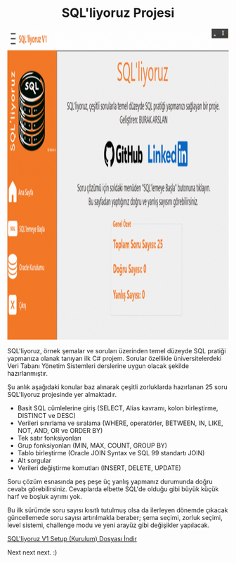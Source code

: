 <h1 style="text-align: center;">SQL'liyoruz Projesi</h1>
<p style="text-align: center;"><img src="https://github.com/burakarslan0110/SQL-liyoruz/blob/master/SQL'liyoruz_SS.gif?raw=true" alt="SQL'liyoruz Ekran G&ouml;r&uuml;nt&uuml;s&uuml;" width="1280" height="707" /></p>
<p>SQL'liyoruz, &ouml;rnek şemalar ve soruları &uuml;zerinden temel d&uuml;zeyde SQL pratiği yapmanıza olanak tanıyan ilk C# projem. Sorular &ouml;zellikle &uuml;niversitelerdeki Veri Tabanı Y&ouml;netim Sistemleri derslerine uygun olacak şekilde hazırlanmıştır.</p>
<p>Şu anlık aşağıdaki konular baz alınarak &ccedil;eşitli zorluklarda hazırlanan 25 soru SQL'liyoruz projesinde yer almaktadır.</p>
<ul>
<li>Basit SQL c&uuml;mlelerine giriş (SELECT, Alias kavramı, kolon birleştirme, DISTINCT ve DESC)</li>
<li>Verileri sınırlama ve sıralama (WHERE, operat&ouml;rler, BETWEEN, IN, LIKE, NOT, AND, OR ve ORDER BY)</li>
<li>Tek satır fonksiyonları</li>
<li>Grup fonksiyonları (MIN, MAX, COUNT, GROUP BY)</li>
<li>Tablo birleştirme (Oracle JOIN Syntax ve SQL 99 standartı JOIN)</li>
<li>Alt sorgular</li>
<li>Verileri değiştirme komutları (INSERT, DELETE, UPDATE)&nbsp;</li>
</ul>
<p>Soru &ccedil;&ouml;z&uuml;m esnasında peş peşe &uuml;&ccedil; yanlış yapmanız durumunda doğru cevabı g&ouml;rebilirsiniz. Cevaplarda elbette SQL'de olduğu gibi b&uuml;y&uuml;k k&uuml;&ccedil;&uuml;k harf ve boşluk ayrımı yok.&nbsp;</p>
<p>Bu ilk s&uuml;r&uuml;mde soru sayısı kısıtlı tutulmuş olsa da ilerleyen d&ouml;nemde &ccedil;ıkacak g&uuml;ncellemede soru sayısı artırılmakla beraber; şema se&ccedil;imi, zorluk se&ccedil;imi, level sistemi, challenge modu ve yeni aray&uuml;z gibi değişikler yapılacak.&nbsp;</p>
<p><a href="https://drive.google.com/file/d/12rCo30d9fVWkgMZVsXt9B4xVne0qQ4rK/view?usp=sharing" rel="external">SQL'liyoruz V1 Setup (Kurulum) Dosyası İndir</a></p>
<p>Next next next. :)&nbsp;</p>
<h2>&nbsp;</h2>
